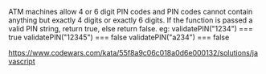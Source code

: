 ATM machines allow 4 or 6 digit PIN codes and PIN codes cannot contain anything but exactly 4 digits or exactly 6 digits.
If the function is passed a valid PIN string, return true, else return false.
eg:
validatePIN("1234") === true
validatePIN("12345") === false
validatePIN("a234") === false

https://www.codewars.com/kata/55f8a9c06c018a0d6e000132/solutions/javascript